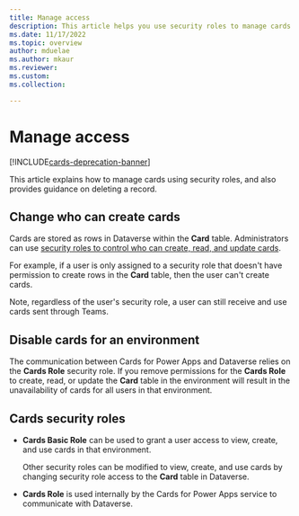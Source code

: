 ```yaml
---
title: Manage access
description: This article helps you use security roles to manage cards.
ms.date: 11/17/2022
ms.topic: overview
author: mduelae
ms.author: mkaur
ms.reviewer: 
ms.custom: 
ms.collection: 

---
```


# Manage access

[!INCLUDE[cards-deprecation-banner](~/includes/cards-deprecation-notice.md)]

This article explains how to manage cards using security roles, and also provides guidance on deleting a record.

## Change who can create cards

Cards are stored as rows in Dataverse within the **Card** table. Administrators can use [security roles to control who can create, read, and update cards](/power-platform/admin/wp-security-cds#tablerecord-ownership).

For example, if a user is only assigned to a security role that doesn't have permission to create rows in the **Card** table, then the user can't create cards. 

Note, regardless of the user's security role, a user can still receive and use cards sent through Teams.

## Disable cards for an environment

The communication between Cards for Power Apps and Dataverse relies on the **Cards Role** security role. If you remove permissions for the **Cards Role** to create, read, or update the **Card** table in the environment will result in the unavailability of cards for all users in that environment.


## Cards security roles

- **Cards Basic Role** can be used to grant a user access to view, create, and use cards in that environment.

   Other security roles can be modified to view, create, and use cards by changing security role access to the **Card** table in Dataverse.

- **Cards Role** is used internally by the Cards for Power Apps service to communicate with Dataverse.
